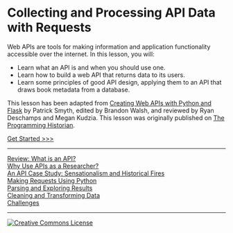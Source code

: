 # Collecting and Processing API Data with Requests

Web APIs are tools for making information and application functionality accessible over the internet. In this lesson, you will:

- Learn what an API is and when you should use one.
- Learn how to build a web API that returns data to its users.
- Learn some principles of good API design, applying them to an API that draws book metadata from a database.

This lesson has been adapted from [Creating Web APIs with Python and Flask](https://programminghistorian.org/en/lessons/creating-apis-with-python-and-flask) by Patrick Smyth,  edited by Brandon Walsh, and reviewed by Ryan Deschamps and Megan Kudzia. This lesson was originally published on [The Programming Historian](https://programminghistorian.org/).

[Get Started >>>](sections/what-is-api.md)

-----

[Review: What is an API?](sections/what-is-api.md)  
[Why Use APIs as a Researcher?](sections/why-use.md)  
[An API Case Study: Sensationalism and Historical Fires](sections/fires.md)  
[Making Requests Using Python](sections/requests.md)  
[Parsing and Exploring Results](sections/parsing.md)  
[Cleaning and Transforming Data](sections/transform.md)  
[Challenges](sections/challenges.md)  

----

[![Creative Commons License](https://i.creativecommons.org/l/by-sa/4.0/88x31.png)](http://creativecommons.org/licenses/by-sa/4.0/)
